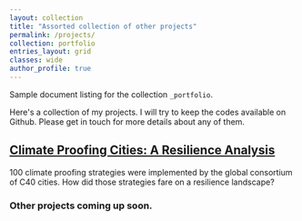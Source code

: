 ```yaml
---
layout: collection
title: "Assorted collection of other projects"
permalink: /projects/
collection: portfolio
entries_layout: grid
classes: wide
author_profile: true
---
```


Sample document listing for the collection `_portfolio`.

Here's a collection of my projects. I will try to keep the codes available on Github. Please get in touch for more details about any of them.

## [Climate Proofing Cities: A Resilience Analysis](https://anamika255.github.io/portfolio/C40-Cities/)
<!--{: .btn .btn--info .btn--large}-->

100 climate proofing strategies were implemented by the global consortium of C40 cities. How did those strategies fare on a resilience landscape?


<!-- Here's how to add link to the pages (/assets/files/C40_report.pdf) -->

### Other projects coming up soon.




<!--
{% include base_path %}

{% for post in site.portfolio %}
  {% include archive-single.html %}
{% endfor %}
-->
